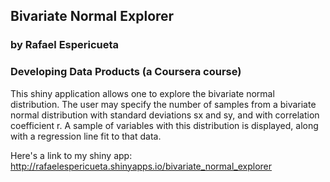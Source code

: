 ## Bivariate Normal Explorer 
###  by Rafael Espericueta 
### Developing Data Products (a Coursera course)

This shiny application allows one to explore the bivariate normal distribution.
The user may specify the number of samples from a bivariate normal distribution with standard deviations sx and sy, and with correlation coefficient r.  A sample of variables with this distribution is displayed, along with a regression line fit to that data.

Here's a link to my shiny app: 
http://rafaelespericueta.shinyapps.io/bivariate_normal_explorer
